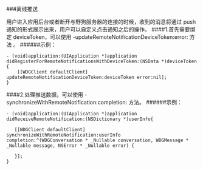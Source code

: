 ###离线推送 


用户进入应用后台或者断开与野狗服务器的连接的时候，收到的消息将通过 push 通知的形式展示出来，用户可以自定义点击通知之后的操作。
####1.首先需要绑定 deviceToken，可以使用 -updateRemoteNotificationDeviceToken:error: 方法 。
######示例：
```
- (void)application:(UIApplication *)application didRegisterForRemoteNotificationsWithDeviceToken:(NSData *)deviceToken
{
    [[WDGClient defaultClient] updateRemoteNotificationDeviceToken:deviceToken error:nil];
}
```

####2.处理推送数据，可以使用 -synchronizeWithRemoteNotification:completion: 方法。
######示例：
```
- (void)application:(UIApplication *)application didReceiveRemoteNotification:(NSDictionary *)userInfo{
    
   [[WDGClient defaultClient] synchronizeWithRemoteNotification:userInfo completion:^(WDGConversation * _Nullable conversation, WDGMessage * _Nullable message, NSError * _Nullable error) {
        
   }];
}

    
```